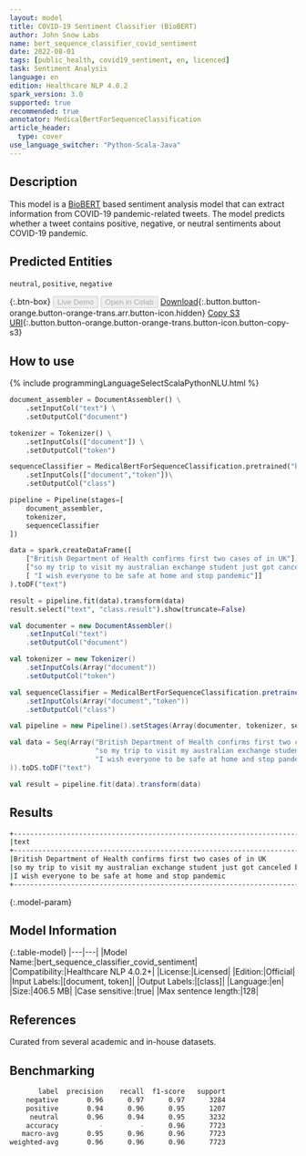 ```yaml
---
layout: model
title: COVID-19 Sentiment Classifier (BioBERT)
author: John Snow Labs
name: bert_sequence_classifier_covid_sentiment
date: 2022-08-01
tags: [public_health, covid19_sentiment, en, licenced]
task: Sentiment Analysis
language: en
edition: Healthcare NLP 4.0.2
spark_version: 3.0
supported: true
recommended: true
annotator: MedicalBertForSequenceClassification
article_header:
  type: cover
use_language_switcher: "Python-Scala-Java"
---
```


## Description

This model is a [BioBERT](https://nlp.johnsnowlabs.com/2022/07/18/biobert_pubmed_base_cased_v1.2_en_3_0.html) based sentiment analysis model that can extract information from COVID-19 pandemic-related tweets. The model predicts whether a tweet contains positive, negative, or neutral sentiments about COVID-19 pandemic.

## Predicted Entities

`neutral`, `positive`, `negative`

{:.btn-box}
<button class="button button-orange" disabled>Live Demo</button>
<button class="button button-orange" disabled>Open in Colab</button>
[Download](https://s3.amazonaws.com/auxdata.johnsnowlabs.com/clinical/models/bert_sequence_classifier_covid_sentiment_en_4.0.2_3.0_1659344524584.zip){:.button.button-orange.button-orange-trans.arr.button-icon.hidden}
[Copy S3 URI](s3://auxdata.johnsnowlabs.com/clinical/models/bert_sequence_classifier_covid_sentiment_en_4.0.2_3.0_1659344524584.zip){:.button.button-orange.button-orange-trans.button-icon.button-copy-s3}

## How to use



<div class="tabs-box" markdown="1">
{% include programmingLanguageSelectScalaPythonNLU.html %}

```python
document_assembler = DocumentAssembler() \
    .setInputCol("text") \
    .setOutputCol("document")

tokenizer = Tokenizer() \
    .setInputCols(["document"]) \
    .setOutputCol("token")

sequenceClassifier = MedicalBertForSequenceClassification.pretrained("bert_sequence_classifier_covid_sentiment", "en", "clinical/models")\
    .setInputCols(["document","token"])\
    .setOutputCol("class")

pipeline = Pipeline(stages=[
    document_assembler, 
    tokenizer,
    sequenceClassifier    
])

data = spark.createDataFrame([
    ["British Department of Health confirms first two cases of in UK"],
    ["so my trip to visit my australian exchange student just got canceled bc of coronavirus. im heartbroken :("], 
    [ "I wish everyone to be safe at home and stop pandemic"]]
).toDF("text")

result = pipeline.fit(data).transform(data)
result.select("text", "class.result").show(truncate=False)
```
```scala
val documenter = new DocumentAssembler() 
    .setInputCol("text") 
    .setOutputCol("document")

val tokenizer = new Tokenizer()
    .setInputCols(Array("document"))
    .setOutputCol("token")

val sequenceClassifier = MedicalBertForSequenceClassification.pretrained("bert_sequence_classifier_covid_sentiment", "en", "clinical/models")
    .setInputCols(Array("document","token"))
    .setOutputCol("class")

val pipeline = new Pipeline().setStages(Array(documenter, tokenizer, sequenceClassifier))

val data = Seq(Array("British Department of Health confirms first two cases of in UK", 
                     "so my trip to visit my australian exchange student just got canceled bc of coronavirus. im heartbroken :(", 
                     "I wish everyone to be safe at home and stop pandemic"
)).toDS.toDF("text")

val result = pipeline.fit(data).transform(data)
```
</div>

## Results

```bash
+---------------------------------------------------------------------------------------------------------+----------+
|text                                                                                                     |result    |
+---------------------------------------------------------------------------------------------------------+----------+
|British Department of Health confirms first two cases of in UK                                           |[neutral] |
|so my trip to visit my australian exchange student just got canceled bc of coronavirus. im heartbroken :(|[negative]|
|I wish everyone to be safe at home and stop pandemic                                                     |[positive]|
+---------------------------------------------------------------------------------------------------------+----------+
```

{:.model-param}
## Model Information

{:.table-model}
|---|---|
|Model Name:|bert_sequence_classifier_covid_sentiment|
|Compatibility:|Healthcare NLP 4.0.2+|
|License:|Licensed|
|Edition:|Official|
|Input Labels:|[document, token]|
|Output Labels:|[class]|
|Language:|en|
|Size:|406.5 MB|
|Case sensitive:|true|
|Max sentence length:|128|

## References

Curated from several academic and in-house datasets.

## Benchmarking

```bash
       label  precision    recall  f1-score   support
    negative       0.96      0.97      0.97      3284
    positive       0.94      0.96      0.95      1207
     neutral       0.96      0.94      0.95      3232
    accuracy          -         -      0.96      7723
   macro-avg       0.95      0.96      0.96      7723
weighted-avg       0.96      0.96      0.96      7723
```

